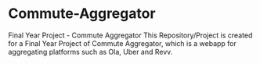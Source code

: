 # Commute-Aggregator
Final Year Project - Commute Aggregator 
This Repository/Project is created for a Final Year Project of Commute Aggregator, which is a webapp for aggregating platforms such as Ola, Uber and Revv.